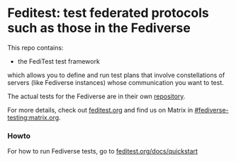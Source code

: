# Feditest: test federated protocols such as those in the Fediverse

This repo contains:

* the FediTest test framework

which allows you to define and run test plans that involve constellations of servers (like Fediverse instances) whose communication you want to test.

The actual tests for the Fediverse are in their own [repository](https://github.com/fediverse-devnet/feditest-tests-fediverse).

For more details, check out [feditest.org](https://feditest.org/) and find us on Matrix in [#fediverse-testing:matrix.org](https://matrix.to/#/%23fediverse-testing:matrix.org).

### Howto

For how to run Fediverse tests, go to [feditest.org/docs/quickstart](https://feditest.org/docs/quickstart/)
